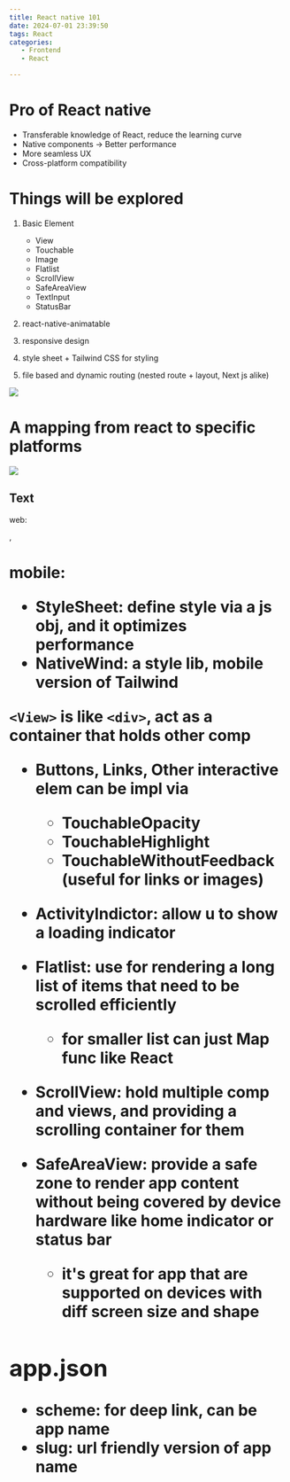 ```yaml
---
title: React native 101 
date: 2024-07-01 23:39:50
tags: React
categories: 
   - Frontend
   - React

---
```


# Pro of React native
- Transferable knowledge of React, reduce the learning curve
- Native components -> Better performance
- More seamless UX
- Cross-platform compatibility

# Things will be explored
1. Basic Element
   - View
   - Touchable
   - Image
   - Flatlist
   - ScrollView
   - SafeAreaView
   - TextInput
   - StatusBar 

2. react-native-animatable
3. responsive design
4. style sheet + Tailwind CSS for styling
5. file based and dynamic routing (nested route + layout, Next js alike)

![](https://github.com/Owen771/Owen771.github.io/assets/66254587/1bd69828-2575-4b63-a56f-3a975cc33634)

# A mapping from react to specific platforms
![](https://github.com/Owen771/Owen771.github.io/assets/66254587/7d10eff0-ffe3-4e09-b9e0-cea10fe7f145)


## Text
web: <p>, <h1>
mobile: <Text>

- StyleSheet: define style via a js obj, and it optimizes performance
- NativeWind: a style lib, mobile version of Tailwind


`<View>` is like `<div>`, act as a container that holds other comp 


- Buttons, Links, Other interactive elem can be impl via 
  - TouchableOpacity
  - TouchableHighlight
  - TouchableWithoutFeedback (useful for links or images)

- ActivityIndictor: allow u to show a loading indicator
- Flatlist: use for rendering a long list of items that need to be scrolled efficiently
  - for smaller list can just Map func like React

- ScrollView: hold multiple comp and views, and providing a scrolling container for them
- SafeAreaView: provide a safe zone to render app content without being covered by device hardware like home indicator or status bar
  - it's great for app that are supported on devices with diff screen size and shape



## app.json

- scheme: for deep link, can be app name
- slug:  url friendly version of app name




























